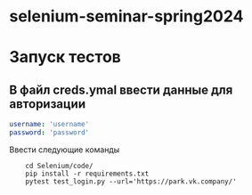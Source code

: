 # selenium-seminar-spring2024



# Запуск тестов

## В файл creds.ymal ввести данные для авторизации
```yaml
username: 'username'
password: 'password'
```

Ввести следующие команды
```
    cd Selenium/code/
    pip install -r requirements.txt
    pytest test_login.py --url='https://park.vk.company/'
```

